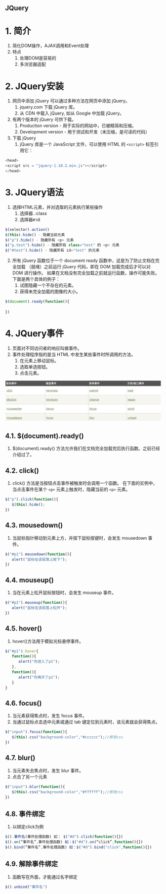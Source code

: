 JQuery
---

# 1. 简介
1. 简化DOM操作，AJAX调用和Event处理
2. 特点
   1. 处理DOM是容易的
   2. 多浏览器适配

# 2. JQuery安装
1. 网页中添加 jQuery 可以通过多种方法在网页中添加 jQuery。
   1. jquery.com 下载 jQuery 库。
   2. 从 CDN 中载入 jQuery, 如从 Google 中加载 jQuery。
2. 有两个版本的 jQuery 可供下载。 
   1. Production version - 用于实际的网站中，已被精简和压缩。
   2. Development version - 用于测试和开发（未压缩，是可读的代码）
3. 下载 jQuery
   1. jQuery 库是一个 JavaScript 文件，可以使用 HTML 的 `<script>` 标签引用它：
```js
<head>
<script src = "jquery-1.10.2.min.js"></script>
</head>
```

# 3. JQuery语法
1. 选择HTML元素，并对选取的元素执行某些操作
   1. 选择器`.`:class
   2. 选择器`#`:id

```js
$(selector).action()
$(this).hide() - 隐藏当前元素
$("p").hide() - 隐藏所有 <p> 元素
$("p.test").hide() - 隐藏所有 class="test" 的 <p> 元素
$("#test").hide() - 隐藏所有 id="test" 的元素
```

2. 所有 jQuery 函数位于一个 document ready 函数中，这是为了防止文档在完全加载 （就绪）之前运行 jQuery 代码，即在 DOM 加载完成后才可以对 DOM 进行操作。 如果在文档没有完全加载之前就运行函数，操作可能失败。下面是两个具体的例子：
   1. 试图隐藏一个不存在的元素。
   2. 获得未完全加载的图像的大小。

```js
$(document).ready(function(){

})
```

# 4. JQuery事件
1. 页面对不同访问者的响应叫做事件。
2. 事件处理程序指的是当 HTML 中发生某些事件时所调用的方法。
   1. 在元素上移动鼠标。
   2. 选取单选按钮。
   3. 点击元素。 

![](img/tec01/1.png)

## 4.1. $(document).ready()
1. $(document).ready() 方法允许我们在文档完全加载完后执行函数。之前已经介绍过了。

## 4.2. click()
1. click() 方法是当按钮点击事件被触发时会调用一个函数。 在下面的实例中，当点击事件在某个 `<p>` 元素上触发时，隐藏当前的 `<p>` 元素。 

```js
$("p").click(function(){
   $(this).hide();
})
```

## 4.3. mousedown()
1. 当鼠标指针移动到元素上方，并按下鼠标按键时，会发生 mousedown 事件。

```js
$("#p1").mousedown(function(){
   alert("鼠标在该段落上按下");
})
```

## 4.4. mouseup()
1. 当在元素上松开鼠标按钮时，会发生 mouseup 事件。

```js
$("#p1").mouseup(function(){
   alert("鼠标在该段落上松开");
})
```

## 4.5. hover()
1. hover()方法用于模拟光标悬停事件。

```js
$("#p1").hover{
   function(){
      alert("你进入了p1");
   },
   function(){
      alert("你离开了p1");
   }
}
```

## 4.6. focus()
1. 当元素获得焦点时，发生 focus 事件。
2. 当通过鼠标点击选中元素或通过 tab 键定位到元素时，该元素就会获得焦点。

```js
$("input").focus(function(){
   $(this).css("background-color","#cccccc");//修改css
})
```

## 4.7. blur()
1. 当元素失去焦点时，发生 blur 事件。
2. 点击了另一个元素

```js
$("input").blur(function(){
   $(this).css("background-color","#ffffff");//修改css
})
```

## 4.8. 事件绑定
1. 以绑定click为例
```js
$().事件名(事件处理函数) 如： $("#d").click(function(){})
$().on(“事件名”,事件处理函数) 如：$("#d").on(“click”,function(){})
$().bind(“事件名”,事件处理函数) 如：$("#d").bind("click",function(){})
```

## 4.9. 解除事件绑定
1. 函数写在外面，才能通过名字绑定

```js
$().unbind("事件名") 
```